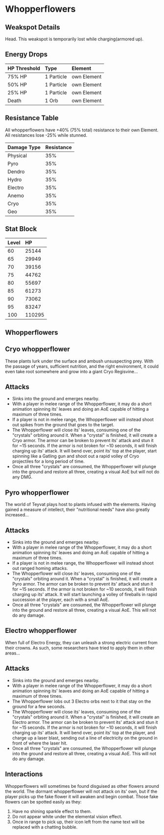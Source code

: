 # Whopperflowers

## Weakspot Details

Head. This weakspot is temporarily lost while charging(armored up).

## Energy Drops

| HP Threshold | Type       | Element     |
| :----------- | :--------- | :---------- |
| 75% HP       | 1 Particle | own Element |
| 50% HP       | 1 Particle | own Element |
| 25% HP       | 1 Particle | own Element |
| Death        | 1 Orb      | own Element |

## Resistance Table

All whopperflowers have +40% (75% total) resistance to their own Element.
All resistances lose -25% while stunned.

| Damage Type | Resistance |
| :---------- | :--------- |
| Physical    | 35%        |
| Pyro        | 35%        |
| Dendro      | 35%        |
| Hydro       | 35%        |
| Electro     | 35%        |
| Anemo       | 35%        |
| Cryo        | 35%        |
| Geo         | 35%        |

## Stat Block

| Level | HP     |
| :---- | :----- |
| 60    | 25144  |
| 65    | 29949  |
| 70    | 39156  |
| 75    | 44762  |
| 80    | 55697  |
| 85    | 61273  |
| 90    | 73062  |
| 95    | 83247  |
| 100   | 110295 |

## Whopperflowers

<Tabs>
<TabItem value="cryo" label="Cryo">

## Cryo whopperflower

These plants lurk under the surface and ambush unsuspecting prey. With the passage of years, sufficient nutrition, and the right environment, it could even take root somewhere and grow into a giant Cryo Regisvine...

## Attacks

* Sinks into the ground and emerges nearby.
* With a player in melee range of the Whopperflower, it may do a short animation spinning its' leaves and doing an AoE capable of hitting a maximum of three times.
* If a player is not in melee range, the Whopperflower will instead shoot out spikes from the ground that goes to the target.
* The Whopperflower will close its' leaves, consuming one of the "crystals" orbiting around it. When a "crystal" is finished, it will create a Cryo armor.
  The armor can be broken to prevent its' attack and stun it for ~15 seconds. If the armor is not broken for ~10 seconds, it will finish charging up its' attack.
  It will bend over, point its' top at the player, start spinning like a Gatling gun and shoot out a rapid volley of Cryo projectiles for a long period of time.
* Once all three "crystals" are consumed, the Whopperflower will plunge into the ground and restore all three, creating a visual AoE but will not do any DMG.

</TabItem>
<TabItem value="pyro" label="Pyro">

## Pyro whopperflower

The world of Teyvat plays host to plants infused with the elements. Having gained a measure of intellect, their "nutritional needs" have also greatly increased...

## Attacks

* Sinks into the ground and emerges nearby.
* With a player in melee range of the Whopperflower, it may do a short animation spinning its' leaves and doing an AoE capable of hitting a maximum of three times.
* If a player is not in melee range, the Whopperflower will instead shoot out ranged homing attacks.
* The Whopperflower will close its' leaves, consuming one of the "crystals" orbiting around it. When a "crystal" is finished, it will create a Pyro armor.
  The armor can be broken to prevent its' attack and stun it for ~15 seconds. If the armor is not broken for ~10 seconds, it will finish charging up its' attack.
  It will start launching a volley of fireballs in rapid succession at the player, each with a small AoE.
* Once all three "crystals" are consumed, the Whopperflower will plunge into the ground and restore all three, creating a visual AoE. This will not do any damage.

</TabItem>
<TabItem value="electro" label="Electro">

## Electro whopperflower

When full of Electro Energy, they can unleash a strong electric current from their crowns. As such, some researchers have tried to apply them in other areas...

## Attacks

* Sinks into the ground and emerges nearby.
* With a player in melee range of the Whopperflower, it may do a short animation spinning its' leaves and doing an AoE capable of hitting a maximum of three times.
* The Whopperflower lobs out 3 Electro orbs next to it that stay on the ground for a few seconds.
* The Whopperflower will close its' leaves, consuming one of the "crystals" orbiting around it. When a "crystal" is finished, it will create an Electro armor.
  The armor can be broken to prevent its' attack and stun it for ~15 seconds. If the armor is not broken for ~10 seconds, it will finish charging up its' attack.
  It will bend over, point its' top at the player, and charge up a laser blast, sending out a line of electricity on the ground in front of where the laser hit.
* Once all three "crystals" are consumed, the Whopperflower will plunge into the ground and restore all three, creating a visual AoE. This will not do any damage.

</TabItem>
</Tabs>

## Interactions

Whopperflowers will sometimes be found disguised as other flowers around the world.
The dormant whopperflower will not attack on its' own, but if the player picks up the fake flower it will awaken and begin combat.
Those fake flowers can be spotted easily as they:

1. Have no shining sparkle effect to them.
2. Do not appear white under the elemental vision effect.
3. Once in range to pick up, their icon left from the name text will be replaced with a chatting bubble.
